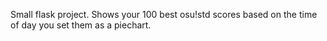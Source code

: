 Small flask project.
Shows your 100 best osu!std scores based on the time of day you set them as a piechart.